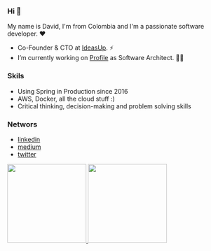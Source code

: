 ### Hi 👋

My name is David, I'm from Colombia and I'm a passionate software developer. ❤️


- Co-Founder & CTO at <a href="https://profile.es" target="blank">IdeasUp</a>. ⚡
- I’m currently working on <a href="https://profile.es" target="blank">Profile</a> as Software Architect. 👨‍💻


### Skils

- Using Spring in Production since 2016
- AWS, Docker, all the cloud stuff :)
- Critical thinking, decision-making and problem solving skills

### Networs

- <a href="david-leonardo-bernal-8968a060" target="blank">linkedin</a>
- <a href="https://medium.com/@leo.bernal1946" target="blank">medium</a>
- <a href="https://twitter.com/bernal1946" target="blank">twitter</a>

<div>
  <a href="https://github.com/dberna2">
  <img height="180em" src="https://github-readme-stats.vercel.app/api?username=dberna2&show_icons=true&theme=dracula&include_all_commits=true&count_private=true"/>
  <img height="180em" src="https://github-readme-stats.vercel.app/api/top-langs/?username=dberna2&layout=compact&langs_count=7&theme=dracula"/>
</div>

